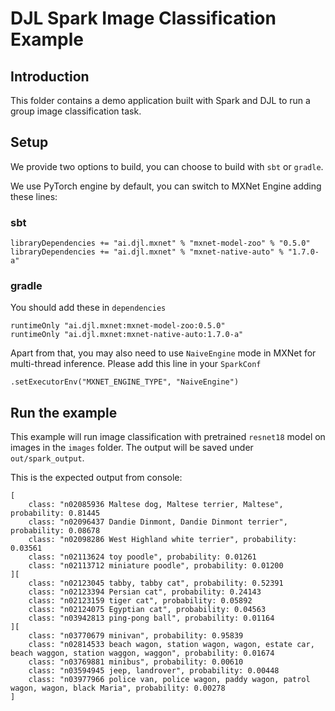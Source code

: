 # DJL Spark Image Classification Example

## Introduction
This folder contains a demo application built with Spark and DJL to run a group image classification
task.

## Setup

We provide two options to build, you can choose to build with `sbt` or `gradle`.

We use PyTorch engine by default, you can switch to MXNet Engine adding these lines:

### sbt

```
libraryDependencies += "ai.djl.mxnet" % "mxnet-model-zoo" % "0.5.0"
libraryDependencies += "ai.djl.mxnet" % "mxnet-native-auto" % "1.7.0-a"
```
### gradle

You should add these in `dependencies`

```
runtimeOnly "ai.djl.mxnet:mxnet-model-zoo:0.5.0"
runtimeOnly "ai.djl.mxnet:mxnet-native-auto:1.7.0-a"
```

Apart from that, you may also need to use `NaiveEngine` mode in MXNet for multi-thread inference.
Please add this line in your `SparkConf`

```
.setExecutorEnv("MXNET_ENGINE_TYPE", "NaiveEngine")
```

## Run the example

This example will run image classification with pretrained `resnet18` model on images in the `images` folder.
The output will be saved under `out/spark_output`.

This is the expected output from console:
```
[
	class: "n02085936 Maltese dog, Maltese terrier, Maltese", probability: 0.81445
	class: "n02096437 Dandie Dinmont, Dandie Dinmont terrier", probability: 0.08678
	class: "n02098286 West Highland white terrier", probability: 0.03561
	class: "n02113624 toy poodle", probability: 0.01261
	class: "n02113712 miniature poodle", probability: 0.01200
][
	class: "n02123045 tabby, tabby cat", probability: 0.52391
	class: "n02123394 Persian cat", probability: 0.24143
	class: "n02123159 tiger cat", probability: 0.05892
	class: "n02124075 Egyptian cat", probability: 0.04563
	class: "n03942813 ping-pong ball", probability: 0.01164
][
	class: "n03770679 minivan", probability: 0.95839
	class: "n02814533 beach wagon, station wagon, wagon, estate car, beach waggon, station waggon, waggon", probability: 0.01674
	class: "n03769881 minibus", probability: 0.00610
	class: "n03594945 jeep, landrover", probability: 0.00448
	class: "n03977966 police van, police wagon, paddy wagon, patrol wagon, wagon, black Maria", probability: 0.00278
]
```
